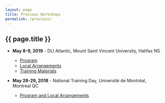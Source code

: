 ```yaml
---
layout: page
title: Previous Workshops
permalink: /previous/
---
```


## {{ page.title }}

- **May 8-9, 2019** - DLI Atlantic, Mount Saint Vincent University, Halifax NS
  - [Program](/schedule-2019)
  - [Local Arrangements](/local-arrangements-2019)
  - [Training Materials](https://cudo.carleton.ca/dli-training/4345)    

    
- **May 28-29, 2018** - National Training Day, Université de Montréal, Montreal QC
  - [Program and Local Arrangements](https://accoleds.org/previous-accoleds/dli-national/)
